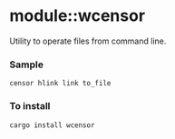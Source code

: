 # module::wcensor

Utility to operate files from command line.

### Sample

``` shell
censor hlink link to_file
```

### To install

```
cargo install wcensor
```
